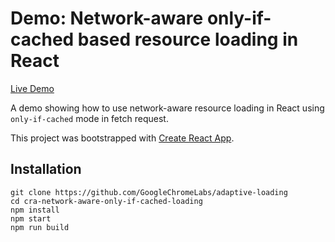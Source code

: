 
# Demo: Network-aware only-if-cached based resource loading in React

[Live Demo](https://adaptive-loading.web.app/cra-network-aware-only-if-cached-loading)

A demo showing how to use network-aware resource loading in React using `only-if-cached` mode in fetch request.

This project was bootstrapped with [Create React App](https://github.com/facebookincubator/create-react-app).

## Installation
```
git clone https://github.com/GoogleChromeLabs/adaptive-loading
cd cra-network-aware-only-if-cached-loading
npm install
npm start
npm run build
```
